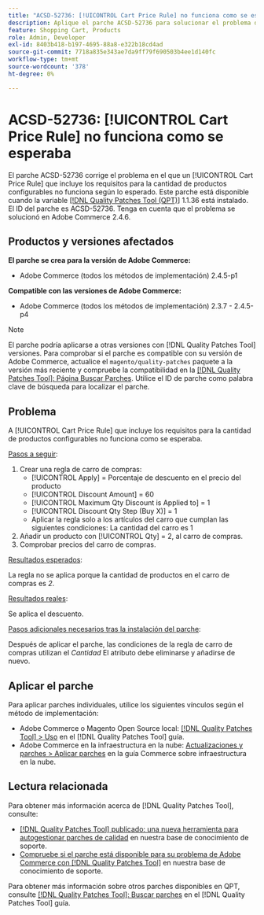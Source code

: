 ```yaml
---
title: "ACSD-52736: [!UICONTROL Cart Price Rule] no funciona como se esperaba"
description: Aplique el parche ACSD-52736 para solucionar el problema de Adobe Commerce donde [!UICONTROL Cart Price Rule] que incluye los requisitos para la cantidad de productos configurables no funciona según lo esperado.
feature: Shopping Cart, Products
role: Admin, Developer
exl-id: 8403b418-b197-4695-88a8-e322b18cd4ad
source-git-commit: 7718a835e343ae7da9ff79f690503b4ee1d140fc
workflow-type: tm+mt
source-wordcount: '378'
ht-degree: 0%

---
```


# ACSD-52736: [!UICONTROL Cart Price Rule] no funciona como se esperaba

El parche ACSD-52736 corrige el problema en el que un [!UICONTROL Cart Price Rule] que incluye los requisitos para la cantidad de productos configurables no funciona según lo esperado. Este parche está disponible cuando la variable [[!DNL Quality Patches Tool (QPT)]](/help/announcements/adobe-commerce-announcements/magento-quality-patches-released-new-tool-to-self-serve-quality-patches.md) 1.1.36 está instalado. El ID del parche es ACSD-52736. Tenga en cuenta que el problema se solucionó en Adobe Commerce 2.4.6.

## Productos y versiones afectados

**El parche se crea para la versión de Adobe Commerce:**

* Adobe Commerce (todos los métodos de implementación) 2.4.5-p1

**Compatible con las versiones de Adobe Commerce:**

* Adobe Commerce (todos los métodos de implementación) 2.3.7 - 2.4.5-p4

>[!NOTE]
>
>El parche podría aplicarse a otras versiones con [!DNL Quality Patches Tool] versiones. Para comprobar si el parche es compatible con su versión de Adobe Commerce, actualice el `magento/quality-patches` paquete a la versión más reciente y compruebe la compatibilidad en la [[!DNL Quality Patches Tool]: Página Buscar Parches](https://experienceleague.adobe.com/tools/commerce-quality-patches/index.html). Utilice el ID de parche como palabra clave de búsqueda para localizar el parche.

## Problema

A [!UICONTROL Cart Price Rule] que incluye los requisitos para la cantidad de productos configurables no funciona como se esperaba.

<u>Pasos a seguir</u>:

1. Crear una regla de carro de compras:
   * [!UICONTROL Apply] = Porcentaje de descuento en el precio del producto
   * [!UICONTROL Discount Amount] = 60
   * [!UICONTROL Maximum Qty Discount is Applied to] = 1
   * [!UICONTROL Discount Qty Step (Buy X)] = 1
   * Aplicar la regla solo a los artículos del carro que cumplan las siguientes condiciones: La cantidad del carro es 1
2. Añadir un producto con [!UICONTROL Qty] = 2, al carro de compras.
3. Comprobar precios del carro de compras.

<u>Resultados esperados</u>:

La regla no se aplica porque la cantidad de productos en el carro de compras es *2*.

<u>Resultados reales</u>:

Se aplica el descuento.

<u> Pasos adicionales necesarios tras la instalación del parche</u>:

Después de aplicar el parche, las condiciones de la regla de carro de compras utilizan el *Cantidad* El atributo debe eliminarse y añadirse de nuevo.

## Aplicar el parche

Para aplicar parches individuales, utilice los siguientes vínculos según el método de implementación:

* Adobe Commerce o Magento Open Source local: [[!DNL Quality Patches Tool] > Uso](https://experienceleague.adobe.com/docs/commerce-operations/tools/quality-patches-tool/usage.html) en el [!DNL Quality Patches Tool] guía.
* Adobe Commerce en la infraestructura en la nube: [Actualizaciones y parches > Aplicar parches](https://experienceleague.adobe.com/docs/commerce-cloud-service/user-guide/develop/upgrade/apply-patches.html) en la guía Commerce sobre infraestructura en la nube.

## Lectura relacionada

Para obtener más información acerca de [!DNL Quality Patches Tool], consulte:

* [[!DNL Quality Patches Tool] publicado: una nueva herramienta para autogestionar parches de calidad](/help/announcements/adobe-commerce-announcements/magento-quality-patches-released-new-tool-to-self-serve-quality-patches.md) en nuestra base de conocimiento de soporte.
* [Compruebe si el parche está disponible para su problema de Adobe Commerce con [!DNL Quality Patches Tool]](/help/support-tools/patches-available-in-qpt-tool/check-patch-for-magento-issue-with-magento-quality-patches.md) en nuestra base de conocimiento de soporte.

Para obtener más información sobre otros parches disponibles en QPT, consulte [[!DNL Quality Patches Tool]: Buscar parches](https://experienceleague.adobe.com/tools/commerce-quality-patches/index.html) en el [!DNL Quality Patches Tool] guía.
